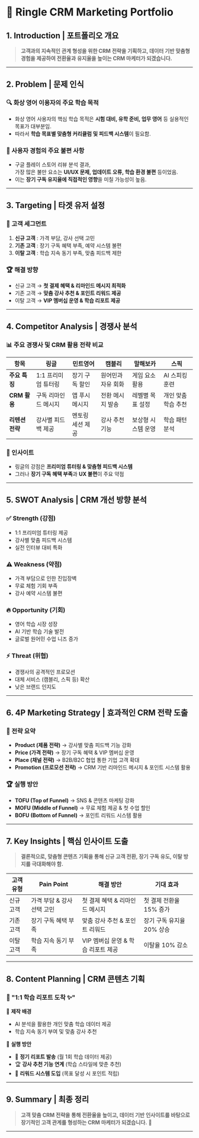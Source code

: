 # 📌 Ringle CRM Marketing Portfolio

## 1. Introduction | 포트폴리오 개요
> **고객과의 지속적인 관계 형성을 위한 CRM 전략을 기획하고, 데이터 기반 맞춤형 경험을 제공하여 전환율과 유지율을 높이는 CRM 마케터가 되겠습니다.**  

---

## 2. Problem | 문제 인식
### 🔍 화상 영어 이용자의 주요 학습 목적
- 화상 영어 사용자의 핵심 학습 목적은 **시험 대비, 유학 준비, 업무 영어** 등 실용적인 목표가 대부분임.
- 따라서 **학습 목표별 맞춤형 커리큘럼 및 피드백 시스템**이 필요함.

### 🚨 사용자 경험의 주요 불편 사항
- 구글 플레이 스토어 리뷰 분석 결과,  
  가장 많은 불만 요소는 **UI/UX 문제, 업데이트 오류, 학습 환경 불편** 등이었음.
- 이는 **장기 구독 유지율에 직접적인 영향**을 미칠 가능성이 높음.

---

## 3. Targeting | 타겟 유저 설정
### 🎯 고객 세그먼트
1. **신규 고객** : 가격 부담, 강사 선택 고민  
2. **기존 고객** : 장기 구독 혜택 부족, 예약 시스템 불편  
3. **이탈 고객** : 학습 지속 동기 부족, 맞춤 피드백 제한  

### 🏆 해결 방향  
- 신규 고객 → **첫 결제 혜택 & 리마인드 메시지 최적화**  
- 기존 고객 → **맞춤 강사 추천 & 포인트 리워드 제공**  
- 이탈 고객 → **VIP 멤버십 운영 & 학습 리포트 제공**  

---

## 4. Competitor Analysis | 경쟁사 분석
### 📊 주요 경쟁사 및 CRM 활용 전략 비교
| 항목       | 링글      | 민트영어  | 캠블리  | 말해보카 | 스픽  |
|------------|----------|----------|---------|---------|------|
| **주요 특징** | 1:1 프리미엄 튜터링 | 장기 구독 할인 | 원어민과 자유 회화 | 게임 요소 활용 | AI 스피킹 훈련 |
| **CRM 활용** | 구독 리마인드 메시지 | 앱 푸시 메시지 | 전환 메시지 발송 | 레벨별 목표 설정 | 개인 맞춤 학습 추천 |
| **리텐션 전략** | 강사별 피드백 제공 | 멘토링 세션 제공 | 강사 추천 기능 | 보상형 시스템 운영 | 학습 패턴 분석 |

### 🔑 인사이트
- 링글의 강점은 **프리미엄 튜터링 & 맞춤형 피드백 시스템**
- 그러나 **장기 구독 혜택 부족**과 **UX 불편**이 주요 약점  

---

## 5. SWOT Analysis | CRM 개선 방향 분석
### ✅ Strength (강점)  
- 1:1 프리미엄 튜터링 제공  
- 강사별 맞춤 피드백 시스템  
- 실전 인터뷰 대비 특화  

### ⚠️ Weakness (약점)  
- 가격 부담으로 인한 진입장벽  
- 무료 체험 기회 부족  
- 강사 예약 시스템 불편  

### 🔥 Opportunity (기회)  
- 영어 학습 시장 성장  
- AI 기반 학습 기술 발전  
- 글로벌 원어민 수업 니즈 증가  

### ⚡ Threat (위협)  
- 경쟁사의 공격적인 프로모션  
- 대체 서비스 (캠블리, 스픽 등) 확산  
- 낮은 브랜드 인지도  

---

## 6. 4P Marketing Strategy | 효과적인 CRM 전략 도출
### 🎯 전략 요약  
- **Product (제품 전략)** → 강사별 맞춤 피드백 기능 강화  
- **Price (가격 전략)** → 장기 구독 혜택 & VIP 멤버십 운영  
- **Place (채널 전략)** → B2B/B2C 협업 통한 기업 고객 확대  
- **Promotion (프로모션 전략)** → CRM 기반 리마인드 메시지 & 포인트 시스템 활용  

### 🏆 실행 방안  
- **TOFU (Top of Funnel)** → SNS & 콘텐츠 마케팅 강화  
- **MOFU (Middle of Funnel)** → 무료 체험 제공 & 첫 수업 할인  
- **BOFU (Bottom of Funnel)** → 포인트 리워드 시스템 활용  

---

## 7. Key Insights | 핵심 인사이트 도출
> **결론적으로, 맞춤형 콘텐츠 기획을 통해 신규 고객 전환, 장기 구독 유도, 이탈 방지를 극대화해야 함.**  

| 고객 유형  | Pain Point  | 해결 방안  | 기대 효과  |
|------------|------------|------------|------------|
| 신규 고객 | 가격 부담 & 강사 선택 고민 | 첫 결제 혜택 & 리마인드 메시지 | 첫 결제 전환율 15% 증가 |
| 기존 고객 | 장기 구독 혜택 부족 | 맞춤 강사 추천 & 포인트 리워드 | 장기 구독 유지율 20% 상승 |
| 이탈 고객 | 학습 지속 동기 부족 | VIP 멤버십 운영 & 학습 리포트 제공 | 이탈율 10% 감소 |

---

## 8. Content Planning | CRM 콘텐츠 기획
### 📌 "1:1 학습 리포트 도착 ✨"
📍 **제작 배경**  
- AI 분석을 활용한 개인 맞춤 학습 데이터 제공  
- 학습 지속 동기 부여 및 맞춤 강사 추천  

📍 **실행 방안**  
- 📩 **정기 리포트 발송** (월 1회 학습 데이터 제공)  
- 🏆 **강사 추천 기능 연계** (학습 스타일에 맞춘 추천)  
- 🎯 **리워드 시스템 도입** (목표 달성 시 포인트 적립)  

---

## 9. Summary | 최종 정리
> **고객 맞춤 CRM 전략을 통해 전환율을 높이고, 데이터 기반 인사이트를 바탕으로 장기적인 고객 관계를 형성하는 CRM 마케터가 되겠습니다.** 🚀  

---
